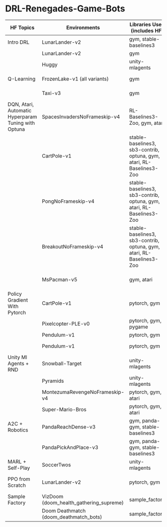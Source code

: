 # DRL-Renegades-Game-Bots

| HF Topics                                        | Environments                            | Libraries Used (includes HF)            | Algos                           | Kaggle Notebooks |
|--------------------------------------------------|-----------------------------------------|-----------------------------------------|---------------------------------|------------------|
| Intro DRL                                        | LunarLander-v2                          | gym, stable-baselines3                  | PPO                             |                  |
|                                                  | LunarLander-v2                          | gym                                     | DQN (Scratch)                   |                  |
|                                                  | Huggy                                   | unity-mlagents                          | PPO                             |                  |
| Q-Learning                                       | FrozenLake-v1 (all variants)            | gym                                     | Q-Learn (Scratch)               |                  |
|                                                  | Taxi-v3                                 | gym                                     | Q-Learn (Scratch)               |                  |
| DQN, Atari, Automatic Hyperparam Tuning with Optuna | SpacesInvadersNoFrameskip-v4            | RL-Baselines3-Zoo, gym, atari           | DQN (CNNPolicy)                 |                  |
|                                                  | CartPole-v1                             | stable-baselines3, sb3-contrib, optuna, gym, atari, RL-Baselines3-Zoo | A2C (MlpPolicy)                 |                  |
|                                                  | PongNoFrameskip-v4                      | stable-baselines3, sb3-contrib, optuna, gym, atari, RL-Baselines3-Zoo | PPO (CNNPolicy)                 |                  |
|                                                  | BreakoutNoFrameskip-v4                  | stable-baselines3, sb3-contrib, optuna, gym, atari, RL-Baselines3-Zoo | PPO (CNNPolicy)                 |                  |
|                                                  | MsPacman-v5                             | gym, atari                              | DQN (CNNPolicy) - Scratch       |                  |
| Policy Gradient With Pytorch                     | CartPole-v1                             | pytorch, gym                            | Policy Gradient - Scratch       |                  |
|                                                  | Pixelcopter-PLE-v0                      | pytorch, gym, pygame                    | Policy Gradient - Scratch       |                  |
|                                                  | Pendulum-v1                             | pytorch, gym                            | DDPG - Scratch                  |                  |
|                                                  | Pendulum-v1                             | pytorch, gym                            | DDPGfD - Scratch                |                  |
| Unity Ml Agents + RND                            | Snowball-Target                         | unity-mlagents                          | PPO                             |                  |
|                                                  | Pyramids                                | unity-mlagents                          | PPO + RND                       |                  |
|                                                  | MontezumaRevengeNoFrameskip-v4          | pytorch, gym, atari                     | PPO + RND (CNN) - Scratch       |                  |
|                                                  | Super-Mario-Bros                        | pytorch, gym, atari                     | PPO + RND (CNN) - Scratch       |                  |
| A2C + Robotics                                   | PandaReachDense-v3                      | gym, panda-gym, stable-baselines3       | A2C (MultiInputPolicy)          |                  |
|                                                  | PandaPickAndPlace-v3                    | gym, panda-gym, stable-baselines3       | A2C (MultiInputPolicy)          |                  |
| MARL + Self-Play                                 | SoccerTwos                              | unity-mlagents                          | MA-POCA                         |                  |
| PPO from Scratch                                 | LunarLander-v2                          | pytorch, gym                            | PPO (All Variations Scratch)    |                  |
| Sample Factory                                   | VizDoom (doom_health_gathering_supreme) | sample_factory                          | PPO                             |                  |
|                                                  | Doom Deathmatch (doom_deathmatch_bots)  | sample_factory                          | APPO                            |                  |


